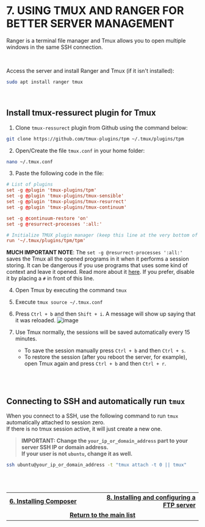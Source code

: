 # 7. USING TMUX AND RANGER FOR BETTER SERVER MANAGEMENT

Ranger is a terminal file manager and Tmux allows you to open multiple windows in the same SSH connection.

<br>

Access the server and install Ranger and Tmux (if it isn't installed):
```bash
sudo apt install ranger tmux
```

<br>

## Install tmux-ressurect plugin for Tmux
1. Clone `tmux-ressurect` plugin from Github using the command below:
```bash
git clone https://github.com/tmux-plugins/tpm ~/.tmux/plugins/tpm
```
2. Open/Create the file `tmux.conf` in your home folder:
```bash
nano ~/.tmux.conf
```
3. Paste the following code in the file:
```conf
# List of plugins
set -g @plugin 'tmux-plugins/tpm'
set -g @plugin 'tmux-plugins/tmux-sensible'
set -g @plugin 'tmux-plugins/tmux-resurrect'
set -g @plugin 'tmux-plugins/tmux-continuum'

set -g @continuum-restore 'on'
set -g @resurrect-processes ':all:'

# Initialize TMUX plugin manager (keep this line at the very bottom of tmux.conf)
run '~/.tmux/plugins/tpm/tpm'
```
**MUCH IMPORTANT NOTE**: The `set -g @resurrect-processes ':all:'` saves the Tmux all the opened programs in it when it performs a session storing. It can be dangerous if you use programs that uses some kind of context and leave it opened.
Read more about it [here](https://github.com/tmux-plugins/tmux-resurrect/blob/master/docs/restoring_programs.md). If you prefer, disable it by placing a `#` in front of this line.

4. Open Tmux by executing the command `tmux`
5. Execute `tmux source ~/.tmux.conf`
6. Press `Ctrl + b` and then `Shift + i`. A message will show up saying that it was reloaded.
   ![image](https://user-images.githubusercontent.com/49572917/129652334-e10fefb6-3948-4ab6-8996-969af3b9f75d.png)
   
7. Use Tmux normally, the sessions will be saved automatically every 15 minutes.
   * To save the session manually press `Ctrl + b` and then `Ctrl + s`.
   * To restore the session (after you reboot the server, for example), open Tmux again and press `Ctrl + b` and then `Ctrl + r`.

<br><br>

## Connecting to SSH and automatically run `tmux`
When you connect to a SSH, use the following command to run `tmux` automatically attached to session zero.<br>
If there is no tmux session active, it will just create a new one.

> **IMPORTANT: Change the `your_ip_or_domain_address` part to your server SSH IP or domain address.**<br>
> **If your user is not `ubuntu`, change it as well.**


```bash
ssh ubuntu@your_ip_or_domain_address -t "tmux attach -t 0 || tmux"
```

<br><br>
<div>
    <table width="9000">
        <tr>
            <td width="9000">
                <a href="https://github.com/andregalastri/tutorials/blob/main/Ubuntu%20Server/6.%20Installing%20Composer.md">
                  <b>6. Installing Composer</b>
              </a>
            </td>
            <td width="50%" align="right">
                <a href="https://github.com/andregalastri/tutorials/blob/main/Ubuntu%20Server/8.%20Installing%20and%20configuring%20a%20FTP%20server.md">
                   <b>8. Installing and configuring a FTP server</b>
               </a>
            </td>
        </tr>
        <tr>
            <td width="9000" colspan="2" align="center">
                <a href="">
                    <b>Return to the main list</b>
                </a>
            </td>
        </tr>
    </table>
</div>
